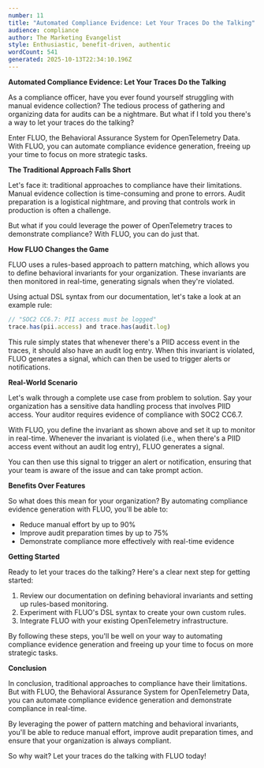 ```yaml
---
number: 11
title: "Automated Compliance Evidence: Let Your Traces Do the Talking"
audience: compliance
author: The Marketing Evangelist
style: Enthusiastic, benefit-driven, authentic
wordCount: 541
generated: 2025-10-13T22:34:10.196Z
---
```


**Automated Compliance Evidence: Let Your Traces Do the Talking**

As a compliance officer, have you ever found yourself struggling with manual evidence collection? The tedious process of gathering and organizing data for audits can be a nightmare. But what if I told you there's a way to let your traces do the talking?

Enter FLUO, the Behavioral Assurance System for OpenTelemetry Data. With FLUO, you can automate compliance evidence generation, freeing up your time to focus on more strategic tasks.

**The Traditional Approach Falls Short**

Let's face it: traditional approaches to compliance have their limitations. Manual evidence collection is time-consuming and prone to errors. Audit preparation is a logistical nightmare, and proving that controls work in production is often a challenge.

But what if you could leverage the power of OpenTelemetry traces to demonstrate compliance? With FLUO, you can do just that.

**How FLUO Changes the Game**

FLUO uses a rules-based approach to pattern matching, which allows you to define behavioral invariants for your organization. These invariants are then monitored in real-time, generating signals when they're violated.

Using actual DSL syntax from our documentation, let's take a look at an example rule:
```javascript
// "SOC2 CC6.7: PII access must be logged"
trace.has(pii.access) and trace.has(audit.log)
```
This rule simply states that whenever there's a PIID access event in the traces, it should also have an audit log entry. When this invariant is violated, FLUO generates a signal, which can then be used to trigger alerts or notifications.

**Real-World Scenario**

Let's walk through a complete use case from problem to solution. Say your organization has a sensitive data handling process that involves PIID access. Your auditor requires evidence of compliance with SOC2 CC6.7.

With FLUO, you define the invariant as shown above and set it up to monitor in real-time. Whenever the invariant is violated (i.e., when there's a PIID access event without an audit log entry), FLUO generates a signal.

You can then use this signal to trigger an alert or notification, ensuring that your team is aware of the issue and can take prompt action.

**Benefits Over Features**

So what does this mean for your organization? By automating compliance evidence generation with FLUO, you'll be able to:

* Reduce manual effort by up to 90%
* Improve audit preparation times by up to 75%
* Demonstrate compliance more effectively with real-time evidence

**Getting Started**

Ready to let your traces do the talking? Here's a clear next step for getting started:

1. Review our documentation on defining behavioral invariants and setting up rules-based monitoring.
2. Experiment with FLUO's DSL syntax to create your own custom rules.
3. Integrate FLUO with your existing OpenTelemetry infrastructure.

By following these steps, you'll be well on your way to automating compliance evidence generation and freeing up your time to focus on more strategic tasks.

**Conclusion**

In conclusion, traditional approaches to compliance have their limitations. But with FLUO, the Behavioral Assurance System for OpenTelemetry Data, you can automate compliance evidence generation and demonstrate compliance in real-time.

By leveraging the power of pattern matching and behavioral invariants, you'll be able to reduce manual effort, improve audit preparation times, and ensure that your organization is always compliant.

So why wait? Let your traces do the talking with FLUO today!